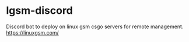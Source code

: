 # lgsm-discord
Discord bot to deploy on linux gsm csgo servers for remote management. https://linuxgsm.com/
